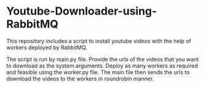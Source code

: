 # Youtube-Downloader-using-RabbitMQ
This repository includes a script to install youtube videos with the help of workers deployed by RabbitMQ.

The script is run by main.py file.
Provide the urls of the videos that you want to download as the system arguments.
Deploy as many workers as required and feasible using the worker.py file.
The main file then sends the urls to download the videos to the workers in roundrobin manner.
